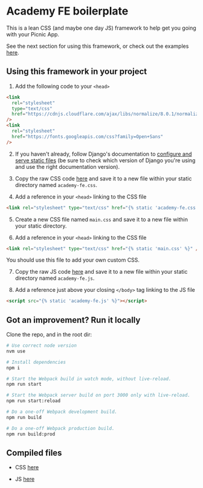 # Academy FE boilerplate

This is a lean CSS (and maybe one day JS) framework to help get you going with your Picnic App.

See the next section for using this framework, or check out the examples [here](https://siimonevans.github.io/academy-fe/academy-fe/pages/components.html).

## Using this framework in your project

1. Add the following code to your `<head>`

```html
<link
  rel="stylesheet"
  type="text/css"
  href="https://cdnjs.cloudflare.com/ajax/libs/normalize/8.0.1/normalize.min.css"
/>
<link
  rel="stylesheet"
  href="https://fonts.googleapis.com/css?family=Open+Sans"
/>
```

2. If you haven't already, follow Django's documentation to [configure and serve static files](https://docs.djangoproject.com/en/4.2/howto/static-files/) (be sure to check which version of Django you're using and use the right documentation version).

3. Copy the raw CSS code [here](https://raw.githubusercontent.com/siimonevans/academy-fe/master/academy-fe/static_compiled/css/academy-fe.css) and save it to a new file within your static directory named `academy-fe.css`.

4. Add a reference in your `<head>` linking to the CSS file

```html
<link rel="stylesheet" type="text/css" href="{% static 'academy-fe.css' %}" />
```

5. Create a new CSS file named `main.css` and save it to a new file within your static directory.

6. Add a reference in your `<head>` linking to the CSS file

```html
<link rel="stylesheet" type="text/css" href="{% static 'main.css' %}" />
```

You should use this file to add your own custom CSS.

7. Copy the raw JS code [here](https://raw.githubusercontent.com/siimonevans/academy-fe/master/academy-fe/static_compiled/js/academy-fe.js) and save it to a new file within your static directory named `academy-fe.js`.

8. Add a reference just above your closing `</body>` tag linking to the JS file

```html
<script src="{% static 'academy-fe.js' %}"></script>
```

## Got an improvement? Run it locally

Clone the repo, and in the root dir:

```bash
# Use correct node version
nvm use

# Install dependencies
npm i

# Start the Webpack build in watch mode, without live-reload.
npm run start

# Start the Webpack server build on port 3000 only with live-reload.
npm run start:reload

# Do a one-off Webpack development build.
npm run build

# Do a one-off Webpack production build.
npm run build:prod

```

## Compiled files

- CSS [here](https://raw.githubusercontent.com/siimonevans/academy-fe/master/academy-fe/static_compiled/css/academy-fe.css)

- JS [here](https://raw.githubusercontent.com/siimonevans/academy-fe/master/academy-fe/static_compiled/js/academy-fe.js)
